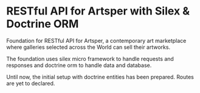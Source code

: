 # RESTful API for Artsper with Silex & Doctrine ORM

Foundation for RESTful API for Artsper, a contemporary art marketplace where galleries selected across the World can sell their artworks.

The foundation uses silex micro framework to handle requests and responses and doctrine orm to handle data and database.

Until now, the initial setup with doctrine entities has been prepared. Routes are yet to declared.